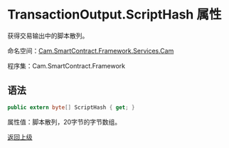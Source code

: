 # TransactionOutput.ScriptHash 属性

获得交易输出中的脚本散列。

命名空间：[Cam.SmartContract.Framework.Services.Cam](../../Cam.md)

程序集：Cam.SmartContract.Framework

## 语法

```c#
public extern byte[] ScriptHash { get; }
```

属性值：脚本散列，20字节的字节数组。



[返回上级](../TransactionOutput.md)
